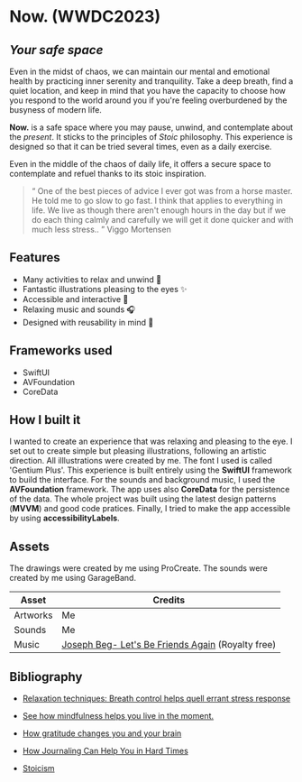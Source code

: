 # Now. (WWDC2023)
## _Your safe space_

Even in the midst of chaos, we can maintain our mental and emotional health by practicing inner serenity and tranquility. Take a deep breath, find a quiet location, and keep in mind that you have the capacity to choose how you respond to the world around you if you're feeling overburdened by the busyness of modern life.

**Now.** is a safe space where you may pause, unwind, and contemplate about the *present*. It sticks to the principles of *Stoic* philosophy. 
This experience is designed so that it can be tried several times, even as a daily exercise.

Even in the middle of the chaos of daily life, it offers a secure space to contemplate and refuel thanks to its stoic inspiration.

>“ One of the best pieces of advice I ever got was from a horse master. He told me to go slow to go fast. I think that applies to everything in life. We live as though there aren't enough hours in the day but if we do each thing calmly and carefully we will get it done quicker and with much less stress.. ” 
> Viggo Mortensen

## Features

- Many activities to relax and unwind 🍃
- Fantastic illustrations pleasing to the eyes ✨
- Accessible and interactive  🎯
- Relaxing music and sounds 🎧
- Designed with reusability in mind 🔄

## Frameworks used

- SwiftUI
- AVFoundation
- CoreData

## How I built it

I wanted to create an experience that was relaxing and pleasing to the eye. I set out to create simple but pleasing illustrations, following an artistic direction. All illlustrations were created by me. The font I used is called 'Gentium Plus'. This experience is built entirely using the **SwiftUI** framework to build the interface. For the sounds and background music, I used the **AVFoundation** framework. The app uses also **CoreData** for the persistence of the data. The whole project was built using the latest design patterns (**MVVM**) and good code pratices. Finally, I tried to make the app accessible by using **accessibilityLabels**.

## Assets

The drawings were created by me using ProCreate.
The sounds were created by me using GarageBand.

| Asset | Credits |
| ------ | ------ |
| Artworks | Me |
| Sounds | Me |
| Music | [Joseph Beg- Let's Be Friends Again](https://www.epidemicsound.com/track/wUAzqQyFpk) (Royalty free) |

## Bibliography

- [Relaxation techniques: Breath control helps quell errant stress response](https://www.health.harvard.edu/mind-and-mood/relaxation-techniques-breath-control-helps-quell-errant-stress-response)
- [See how mindfulness helps you live in the moment.](https://www.mayoclinic.org/healthy-lifestyle/consumer-health/in-depth/mindfulness-exercises/art-20046356)

- [How gratitude changes you and your brain](https://greatergood.berkeley.edu/article/item/how_gratitude_changes_you_and_your_brain)

- [How Journaling Can Help You in Hard Times](https://greatergood.berkeley.edu/article/item/how_journaling_can_help_you_in_hard_times)

- [Stoicism](https://plato.stanford.edu/entries/stoicism/)


